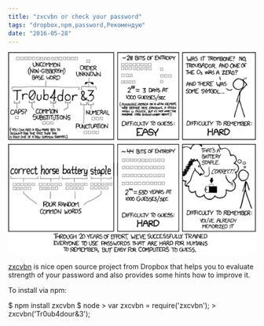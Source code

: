 ```yaml
---
title: "zxcvbn or check your password"
tags: "dropbox,npm,password,Рекомендую"
date: "2016-05-28"
---
```


![password_strength](images/password_strength.png)

[zxcvbn](https://github.com/dropbox/zxcvbn) is nice open source project from Dropbox that helps you to evaluate strength of your password and also provides some hints how to improve it.

To install via npm:

$ npm install zxcvbn
$ node
\> var zxcvbn = require('zxcvbn');
\> zxcvbn('Tr0ub4dour&3');
